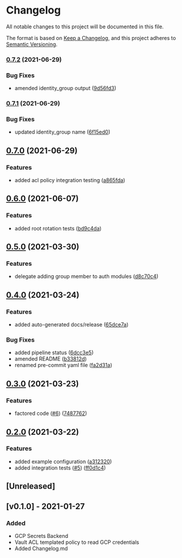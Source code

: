 # Changelog
All notable changes to this project will be documented in this file.

The format is based on [Keep a Changelog](https://keepachangelog.com/en/1.0.0/),
and this project adheres to [Semantic Versioning](https://semver.org/spec/v2.0.0.html).

### [0.7.2](https://www.github.com/devops-adeel/terraform-vault-secrets-gcp/compare/v0.7.1...v0.7.2) (2021-06-29)


### Bug Fixes

* amended identity_group output ([9d56fd3](https://www.github.com/devops-adeel/terraform-vault-secrets-gcp/commit/9d56fd3d6c1c1c7eea8433a7210673ab77872099))

### [0.7.1](https://www.github.com/devops-adeel/terraform-vault-secrets-gcp/compare/v0.7.0...v0.7.1) (2021-06-29)


### Bug Fixes

* updated identity_group name ([6f15ed0](https://www.github.com/devops-adeel/terraform-vault-secrets-gcp/commit/6f15ed03e3e96fa21dde4041cfdd6a1aa263f1b0))

## [0.7.0](https://www.github.com/devops-adeel/terraform-vault-secrets-gcp/compare/v0.6.0...v0.7.0) (2021-06-29)


### Features

* added acl policy integration testing ([a865fda](https://www.github.com/devops-adeel/terraform-vault-secrets-gcp/commit/a865fda8176724d95bd57d67ae4f89868bc098b4))

## [0.6.0](https://www.github.com/devops-adeel/terraform-vault-secrets-gcp/compare/v0.5.0...v0.6.0) (2021-06-07)


### Features

* added root rotation tests ([bd9c4da](https://www.github.com/devops-adeel/terraform-vault-secrets-gcp/commit/bd9c4da98f67c822cbdebc00195fc9f28c7de3d0))

## [0.5.0](https://www.github.com/devops-adeel/terraform-vault-secrets-gcp/compare/v0.4.0...v0.5.0) (2021-03-30)


### Features

* delegate adding group member to auth modules ([d8c70c4](https://www.github.com/devops-adeel/terraform-vault-secrets-gcp/commit/d8c70c435d5de8b9ca453a2e955236a5b8e6df79))

## [0.4.0](https://www.github.com/devops-adeel/terraform-vault-secrets-gcp/compare/v0.3.0...v0.4.0) (2021-03-24)


### Features

* added auto-generated docs/release ([65dce7a](https://www.github.com/devops-adeel/terraform-vault-secrets-gcp/commit/65dce7a1ca5aa9e3fe82252486a01fd21ed27c34))


### Bug Fixes

* added pipeline status ([6dcc3e5](https://www.github.com/devops-adeel/terraform-vault-secrets-gcp/commit/6dcc3e5a24b29bfece7a3ba4ecfd15f984d740c7))
* amended README ([b33812d](https://www.github.com/devops-adeel/terraform-vault-secrets-gcp/commit/b33812dee9fc680dc6a60352efdd6b855a11a4cd))
* renamed pre-commit yaml file ([fa2d31a](https://www.github.com/devops-adeel/terraform-vault-secrets-gcp/commit/fa2d31a5d81c03d7e03e7714de8b4c3c0e73413d))

## [0.3.0](https://www.github.com/devops-adeel/terraform-vault-secrets-gcp/compare/v0.2.0...v0.3.0) (2021-03-23)


### Features

* factored code ([#6](https://www.github.com/devops-adeel/terraform-vault-secrets-gcp/issues/6)) ([7487762](https://www.github.com/devops-adeel/terraform-vault-secrets-gcp/commit/7487762e6582174115523049c2679dcd3b1550ca))

## [0.2.0](https://www.github.com/devops-adeel/terraform-vault-secrets-gcp/compare/v0.1.0...v0.2.0) (2021-03-22)


### Features

* added example configuration ([a312320](https://www.github.com/devops-adeel/terraform-vault-secrets-gcp/commit/a312320f80b3c8cd14ece45e2700ac72e7afb519))
* added integration tests ([#5](https://www.github.com/devops-adeel/terraform-vault-secrets-gcp/issues/5)) ([ff0d1c4](https://www.github.com/devops-adeel/terraform-vault-secrets-gcp/commit/ff0d1c4feae9a9064d6b35ef60b9a99efcb241a2))

## [Unreleased]

## [v0.1.0] - 2021-01-27
### Added
- GCP Secrets Backend
- Vault ACL templated policy to read GCP credentials
- Added Changelog.md

